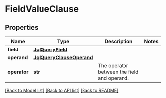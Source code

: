 # FieldValueClause

## Properties
Name | Type | Description | Notes
------------ | ------------- | ------------- | -------------
**field** | [**JqlQueryField**](JqlQueryField.md) |  | 
**operand** | [**JqlQueryClauseOperand**](JqlQueryClauseOperand.md) |  | 
**operator** | **str** | The operator between the field and operand. | 

[[Back to Model list]](../README.md#documentation-for-models) [[Back to API list]](../README.md#documentation-for-api-endpoints) [[Back to README]](../README.md)

